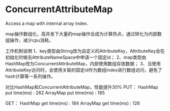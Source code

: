 # ConcurrentAttributeMap
Access a map with internal array index.


map操作数组化，高并发下大量的map操作会成为计算热点，通过转化为内部数组操作，减少cpu消耗。

工作机制说明
1、key类型由String改为自定义的AttributeKey，AttributeKey会在初始化时候去AttributeNameSpace中申请一个固定id；
2、map类型由HashMap改为ConcurrentAttributeMap，内部使用数组存放数据；
3、当使用AttributeKey访问时，会使用关联的固定id作为数组index进行数组访问，避免了hash计算等一系列操作。

对比HashMap和ConcurrentAttributeMap，性能提升30%
PUT：
HashMap put time(ms) : 262
ArrayMap put time(ms) : 185

GET：
HashMap get time(ms) : 184
ArrayMap get time(ms) : 126

